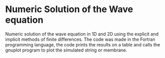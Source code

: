 # Numeric Solution of the Wave equation
Numeric solution of the wave equation in 1D and 2D using the explicit and implicit methods of finite differences.
The code was made in the Fortran programming language, the code prints the results on a table and calls the gnuplot program to plot the simulated string or membrane.

